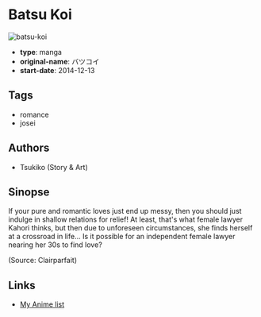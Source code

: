 # Batsu Koi

![batsu-koi](https://cdn.myanimelist.net/images/manga/3/163663.jpg)

-   **type**: manga
-   **original-name**: バツコイ
-   **start-date**: 2014-12-13

## Tags

-   romance
-   josei

## Authors

-   Tsukiko (Story & Art)

## Sinopse

If your pure and romantic loves just end up messy, then you should just indulge in shallow relations for relief! At least, that's what female lawyer Kahori thinks, but then due to unforeseen circumstances, she finds herself at a crossroad in life... Is it possible for an independent female lawyer nearing her 30s to find love?

(Source: Clairparfait)

## Links

-   [My Anime list](https://myanimelist.net/manga/87025/Batsu_Koi)
